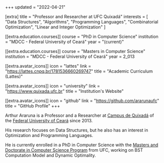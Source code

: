 +++
updated = "2022-04-21"

[extra]
title = "Professor and Researcher at UFC Quixadá"
interests = [
  "Data Structures",
  "Algorithms",
  "Programming Languages",
  "Combinatorial Optimization",
  "Linear and Integer Optimization"
]

[[extra.education.courses]]
course = "PhD in Computer Science"
institution = "MDCC - Federal University of Ceará"
year = "(current)"

[[extra.education.courses]]
course = "Masters in Computer Science"
institution = "MDCC - Federal University of Ceará"
year = 2_013

  [[extra.avatar_icons]]
  icon = "lattes"
  link = "https://lattes.cnpq.br/1781536660269747"
  title = "Academic Curriculum (Lattes)"

  [[extra.avatar_icons]]
  icon = "university"
  link = "https://www.quixada.ufc.br"
  title = "Institution's Website"

  [[extra.avatar_icons]]
  icon = "github"
  link = "https://github.com/ararunaufc"
  title = "GitHub Profile"
+++

Arthur Araruna is a Professor and a Researcher at [Campus de Quixadá](https://www.quixada.ufc.br) of the [Federal University of Ceará](https://www.ufc.br) since 2013.

His research focuses on Data Structures, but he also has an interest in Optimization and Programming Languages.

He is currently enrolled in a PhD in Computer Science with the [Masters and Doctorate in Computer Science Program](https://www.mdcc.ufc.br) from UFC, working on BST Computation Model and Dynamic Optimality.